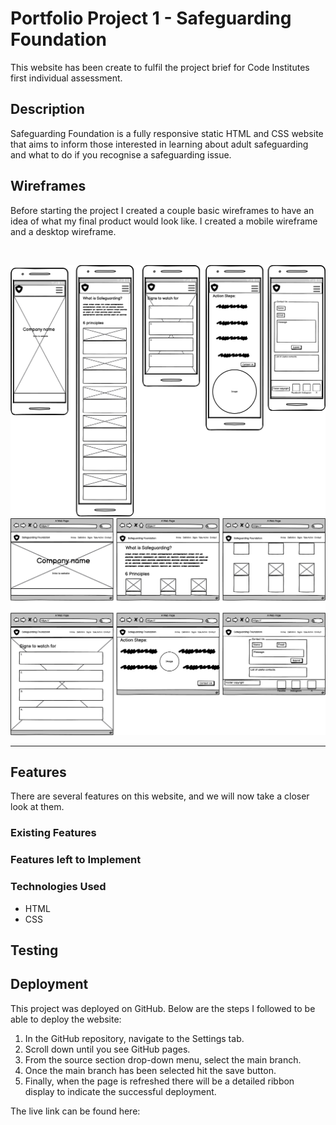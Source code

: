 # __Portfolio Project 1 - Safeguarding Foundation__
This website has been create to fulfil the project brief for Code Institutes first individual assessment.


## __Description__
Safeguarding Foundation is a fully responsive static HTML and CSS website that aims to inform those interested in learning about adult safeguarding and what to do if you recognise a safeguarding issue.

## __Wireframes__
Before starting the project I created a couple basic wireframes to have an idea of what my final product would look like. I created a mobile wireframe and a desktop wireframe.

<img>

![Mobile wireframe](/assets/images/mobile.png) ![desktop wireframe](/assets/images/desktop.png)

---
## __Features__
There are several features on this website, and we will now take a closer look at them.
### __Existing Features__
### __Features left to Implement__
### __Technologies Used__
- HTML
- CSS
## __Testing__
## __Deployment__

This project was deployed on GitHub. Below are the steps I followed to be able to deploy the website:
1. In the GitHub repository, navigate to the Settings tab.
2. Scroll down until you see GitHub pages.
3. From the source section drop-down menu, select the main branch.
4. Once the main branch has been selected hit the save button.
5. Finally, when the page is refreshed there will be a detailed ribbon display to indicate the successful deployment.

The live link can be found here: 
